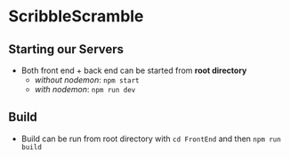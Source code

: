 # ScribbleScramble

## Starting our Servers

- Both front end + back end can be started from **root directory**
  - *without nodemon*: `npm start`
  - *with nodemon*: `npm run dev`

## Build 

- Build can be run from root directory with `cd FrontEnd` and then `npm run build`
